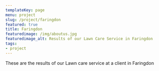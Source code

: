 ```yaml
---
templateKey: page
menu: project
slug: /project/faringdon
featured: true
title: Faringdon
featuredimage: /img/aboutus.jpg
featuredimage_alt: Results of our Lawn Care Service in Faringdon
tags:
- project
---
```

These are the results of our Lawn care service at a client in Faringdon



